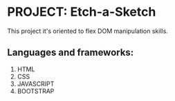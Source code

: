 # **PROJECT: Etch-a-Sketch**

This project it's oriented to flex DOM manipulation skills.

## Languages and frameworks:

1. HTML
2. CSS
3. JAVASCRIPT
4. BOOTSTRAP